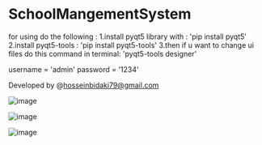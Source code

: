 ﻿# SchoolMangementSystem
for using do the following :
  1.install pyqt5 library with : 'pip install pyqt5'
  2.install pyqt5-tools : 'pip install pyqt5-tools'
  3.then if u want to change ui files do this command in terminal: 'pyqt5-tools designer'

  username = 'admin'
  password = '1234'


Developed by @hosseinbidaki79@gmail.com


![image](https://user-images.githubusercontent.com/66747791/188446898-5e06c6a4-5eab-448f-8fe5-96d465d5eebd.png)


![image](https://user-images.githubusercontent.com/66747791/188447294-0e7542a9-72c4-4cbc-adfe-a4469716d5ac.png)


![image](https://user-images.githubusercontent.com/66747791/188446802-8d4a8d7f-1399-4688-b58d-eae54d115f3a.png)

